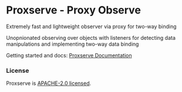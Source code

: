 # Proxserve - Proxy Observe

Extremely fast and lightweight observer via proxy for two-way binding

Unopnionated observing over objects with listeners for detecting data manipulations and implementing two-way data binding

Getting started and docs:
[Proxserve Documentation](https://proxserve.noaml.in)

### License
Proxserve is [APACHE-2.0 licensed](https://www.apache.org/licenses/LICENSE-2.0).